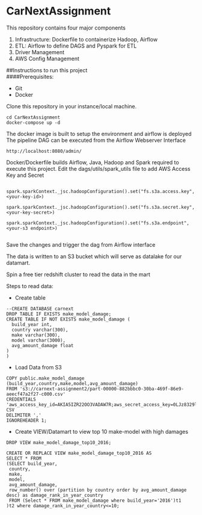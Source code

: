 # CarNextAssignment
This repository contains four major components

1. Infrastructure: Dockerfile to containerize Hadoop, Airflow
2. ETL: Airflow to define DAGS and Pyspark for ETL
3. Driver Management
4. AWS Config Management

##Instructions to run this project  
####Prerequisites:
- Git
- Docker

Clone this repository in your instance/local machine.

```
cd CarNextAssignment
docker-compose up -d
```

The docker image is built to setup the environment and airflow is deployed
The pipeline DAG can be executed from the Airflow Webserver Interface

```
http://localhost:8080/admin/
```

Docker/Dockerfile builds Airflow, Java, Hadoop and Spark required to execute this project.
Edit the dags/utils/spark_utils file to add AWS Access Key and Secret
```
    spark.sparkContext._jsc.hadoopConfiguration().set("fs.s3a.access.key", <your-key-id>)
    spark.sparkContext._jsc.hadoopConfiguration().set("fs.s3a.secret.key", <your-key-secret>)
    spark.sparkContext._jsc.hadoopConfiguration().set("fs.s3a.endpoint", <your-s3 endpoint>)
    
```
 
Save the changes and trigger the dag from Airflow interface

The data is written to an S3 bucket which will serve as datalake for our datamart.

Spin a free tier redshift cluster to read the data in the mart

Steps to read data:
- Create table
```
--CREATE DATABASE carnext
DROP TABLE IF EXISTS make_model_damage;
CREATE TABLE IF NOT EXISTS make_model_damage (
  build_year int,
  country varchar(300),
  make varchar(300),
  model varchar(3000),
  avg_amount_damage float 
)
)
```

- Load Data from S3
```
COPY public.make_model_damage (build_year,country,make,model,avg_amount_damage) 
FROM 's3://carnext-assignment2/part-00000-882bbbc0-30ba-469f-86e9-aeecf47a2f27-c000.csv' 
CREDENTIALS 'aws_access_key_id=AKIA5IZR22OO3VADAW7R;aws_secret_access_key=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' 
CSV
DELIMITER ','
IGNOREHEADER 1;
```

- Create VIEW/Datamart to view top 10 make-model with high damages
```
DROP VIEW make_model_damage_top10_2016;

CREATE OR REPLACE VIEW make_model_damage_top10_2016 AS 
SELECT * FROM 
(SELECT build_year,
 country,
 make,
 model,
 avg_amount_damage,
 row_number() over (partition by country order by avg_amount_damage desc) as damage_rank_in_year_country
 FROM (Select * FROM make_model_damage where build_year='2016')t1
)t2 where damage_rank_in_year_country<=10;

```
